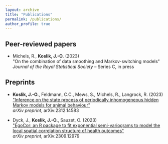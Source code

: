 ```yaml
---
layout: archive
title: "Publications"
permalink: /publications/
author_profile: true
---
```

## Peer-reviewed papers

- Michels, R., **Koslik, J.-O.** (2023)<br>
"On the combination of data smoothing and Markov-switching models"<br>
*Journal of the Royal Statistical Society* – Series C, in press

## Preprints

- **Koslik, J.-O.**, Feldmann, C.C., Mews, S., Michels, R., Langrock, R. (2023)<br>
["Inference on the state process of periodically inhomogeneous hidden Markov models for animal behaviour"](https://arxiv.org/abs/2312.14583)<br>
*arXiv preprint*, arXiv:2312.14583

- Dyck, J., **Koslik, J.-O.**, Sauzet, O. (2023)<br>
["EgoCor: an R package to fit exponential semi-variograms to model the local spatial correlation structure of health outcomes"](https://arxiv.org/abs/2309.12979)<br>
*arXiv preprint*, arXiv:2309.12979


